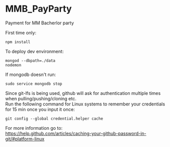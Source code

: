 # MMB_PayParty
Payment for MM Bacherlor party

First time only:<br>
```
npm install
```

To deploy dev environment:<br>
```
mongod --dbpath=./data
nodemon
```

If mongodb doesn't run:<br>
```
sudo service mongodb stop 
```

Since git-lfs is being used, github will ask for authentication multiple times when pulling/pushing/cloning etc.<br>
Run the following command for Linux systems to remember your credentials for 15 min once you input it once:<br>
```
git config --global credential.helper cache
```
For more information go to:<br>
https://help.github.com/articles/caching-your-github-password-in-git/#platform-linux
